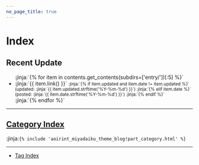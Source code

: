```yaml
---
no_page_title: true
---
```

# Index

## Recent Update
<ul>
:jinja:`{% for item in contents.get_contents(subdirs=['entry/'])[:5] %}`
  <li>
    :jinja:`{{ item.link() }}`
    <small>
      :jinja:`{% if item.updated and item.date != item.updated %}`
        (updated: :jinja:`{{ item.updated.strftime('%Y-%m-%d') }}`)
      :jinja:`{% elif item.date %}`
        (posted: :jinja:`{{ item.date.strftime('%Y-%m-%d') }}`)
      :jinja:`{% endif %}`
    </small>
  </li>
:jinja:`{% endfor %}`
</ul>

---

## [Category Index](category/)

:jinja:`{% include 'aoirint_miyadaiku_theme_blog!part_category.html' %}`

---

- [Tag Index](tags/)
